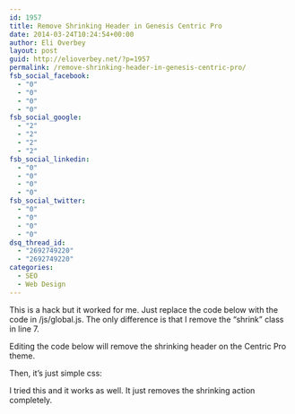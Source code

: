 ```yaml
---
id: 1957
title: Remove Shrinking Header in Genesis Centric Pro
date: 2014-03-24T10:24:54+00:00
author: Eli Overbey
layout: post
guid: http://elioverbey.net/?p=1957
permalink: /remove-shrinking-header-in-genesis-centric-pro/
fsb_social_facebook:
  - "0"
  - "0"
  - "0"
  - "0"
fsb_social_google:
  - "2"
  - "2"
  - "2"
  - "2"
fsb_social_linkedin:
  - "0"
  - "0"
  - "0"
  - "0"
fsb_social_twitter:
  - "0"
  - "0"
  - "0"
  - "0"
dsq_thread_id:
  - "2692749220"
  - "2692749220"
categories:
  - SEO
  - Web Design
---
```

This is a hack but it worked for me. Just replace the code below with the code in /js/global.js. The only difference is that I remove the “shrink” class in line 7.

Editing the code below will remove the shrinking header on the Centric Pro theme.



Then, it’s just simple css:



I tried this and it works as well. It just removes the shrinking action completely.